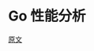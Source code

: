 # Go 性能分析

[原文](https://medium.com/justforfunc/analyzing-the-performance-of-go-functions-with-benchmarks-60b8162e61c6)
